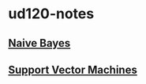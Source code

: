 ud120-notes
==============


[Naive Bayes](https://github.com/FrancescoSTL/ud120-projects/tree/master/naive_bayes)
------


[Support Vector Machines](https://github.com/FrancescoSTL/ud120-projects/tree/master/svm)
------

